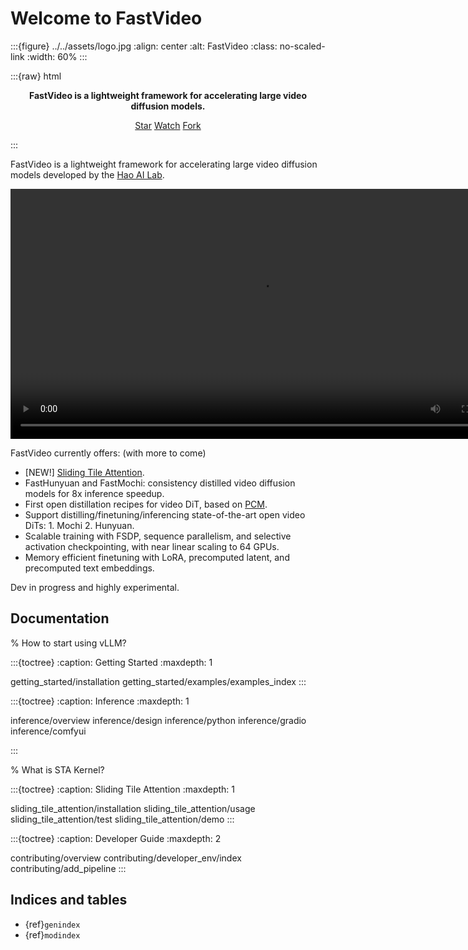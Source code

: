 # Welcome to FastVideo

:::{figure} ../../assets/logo.jpg
:align: center
:alt: FastVideo
:class: no-scaled-link
:width: 60%
:::

:::{raw} html
<p style="text-align:center">
<strong>FastVideo is a lightweight framework for accelerating large video diffusion models.
</strong>
</p>

<p style="text-align:center">
<script async defer src="https://buttons.github.io/buttons.js"></script>
<a class="github-button" href="https://github.com/hao-ai-lab/FastVideo/" data-show-count="true" data-size="large" aria-label="Star">Star</a>
<a class="github-button" href="https://github.com/hao-ai-lab/FastVideo/subscription" data-icon="octicon-eye" data-size="large" aria-label="Watch">Watch</a>
<a class="github-button" href="https://github.com/hao-ai-lab/FastVideo/fork" data-icon="octicon-repo-forked" data-size="large" aria-label="Fork">Fork</a>
</p>
:::

FastVideo is a lightweight framework for accelerating large video diffusion models developed by the [Hao AI Lab](https://hao-ai-lab.github.io/).

<div style="text-align: center;">
  <video controls width="800">
    <source src="https://github.com/user-attachments/assets/79af5fb8-707c-4263-b153-9ab2a01d3ac1" type="video/mp4">
    Your browser does not support the video tag.
  </video>
</div>

FastVideo currently offers: (with more to come)

- [NEW!] [Sliding Tile Attention](https://hao-ai-lab.github.io/blogs/sta/).
- FastHunyuan and FastMochi: consistency distilled video diffusion models for 8x inference speedup.
- First open distillation recipes for video DiT, based on [PCM](https://github.com/G-U-N/Phased-Consistency-Model).
- Support distilling/finetuning/inferencing state-of-the-art open video DiTs: 1. Mochi 2. Hunyuan.
- Scalable training with FSDP, sequence parallelism, and selective activation checkpointing, with near linear scaling to 64 GPUs.
- Memory efficient finetuning with LoRA, precomputed latent, and precomputed text embeddings.

Dev in progress and highly experimental.

## Documentation

% How to start using vLLM?

:::{toctree}
:caption: Getting Started
:maxdepth: 1

getting_started/installation
getting_started/examples/examples_index
:::

:::{toctree}
:caption: Inference
:maxdepth: 1

inference/overview
inference/design
inference/python
inference/gradio
inference/comfyui
<!-- inference/wanvideo -->
<!-- inference/stepvideo -->
<!-- inference/hunyuanvideo -->
<!-- inference/fasthunyuan -->
<!-- inference/fastmochi -->
:::

% What is STA Kernel?

:::{toctree}
:caption: Sliding Tile Attention
:maxdepth: 1

sliding_tile_attention/installation
sliding_tile_attention/usage
sliding_tile_attention/test
sliding_tile_attention/demo
:::

:::{toctree}
:caption: Developer Guide
:maxdepth: 2

contributing/overview
contributing/developer_env/index
contributing/add_pipeline
:::

## Indices and tables

- {ref}`genindex`
- {ref}`modindex`
